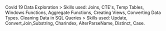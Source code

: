Covid 19 Data Exploration >
Skills used: Joins, CTE's, Temp Tables, Windows Functions, Aggregate Functions, Creating Views, Converting Data Types.
Cleaning Data in SQL Queries >
Skills used: Update, Convert,Join,Substring, Charindex, AlterParseName, Distinct, Case.
